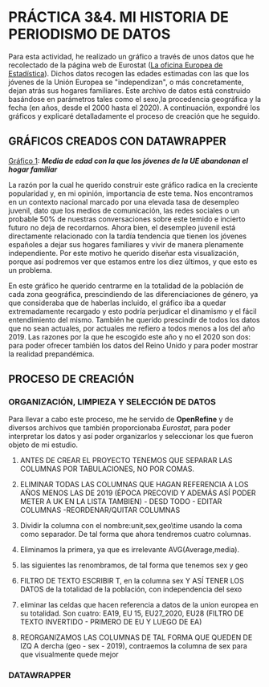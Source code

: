 # PRÁCTICA 3&4. MI HISTORIA DE PERIODISMO DE DATOS
Para esta actividad, he realizado un gráfico a través de unos datos que he recolectado de la página web de Eurostat ([La oficina Europea de Estadística](https://ec.europa.eu/eurostat)). Dichos datos recogen las edades estimadas con las que los jóvenes de la Unión Europea se "independizan", o más concretamente, dejan atrás sus hogares familiares. Este archivo de datos está construido basándose en parámetros tales como el sexo,la procedencia geográfica y la fecha (en años, desde el 2000 hasta el 2020). A continuación, expondré los gráficos y explicaré detalladamente el proceso de creación que he seguido. 
## GRÁFICOS CREADOS CON DATAWRAPPER
[Gráfico 1](https://github.com/vifuertesg/uc3m-periodismo-datos/blob/main/Img/Gra%CC%81fico%20UE.png): ***Media de edad con la que los jóvenes de la UE abandonan el hogar familiar***

La razón por la cual he querido construir este gráfico radica en la creciente popularidad y, en mi opinión, importancia de este tema. Nos encontramos en un contexto nacional marcado por una elevada tasa de desempleo juvenil, dato que los medios de comunicación, las redes sociales o un probable 50% de nuestras conversaciones sobre este temido e incierto futuro no deja de recordarnos. Ahora bien, el desempleo juvenil está directamente relacionado con la tardía tendencia que tienen los jóvenes españoles a dejar sus hogares familiares y vivir de manera plenamente independiente. Por este motivo he querido diseñar esta visualización, porque así podremos ver que estamos entre los diez últimos, y que esto es un problema. 

En este gráfico he querido centrarme en la totalidad de la población de cada zona geográfica, prescindiendo de las diferenciaciones de género, ya que consideraba que de haberlas incluido, el gráfico iba a quedar extremadamente recargado y esto podría perjudicar el dinamismo y el fácil entendimiento del mismo. También he querido prescindir de todos los datos que no sean actuales, por actuales me refiero a todos menos a los del año 2019. Las razones por la que he escogido este año y no el 2020 son dos: para poder ofrecer también los datos del Reino Unido y para poder mostrar la realidad prepandémica.

## PROCESO DE CREACIÓN
### ORGANIZACIÓN, LIMPIEZA Y SELECCIÓN DE DATOS
Para llevar a cabo este proceso, me he servido de **OpenRefine** y de diversos archivos que también proporcionaba *Eurostat*, para poder interpretar los datos y así poder organizarlos y seleccionar los que fueron objeto de mi estudio. 
1) ANTES DE CREAR EL PROYECTO TENEMOS QUE SEPARAR LAS COLUMNAS POR TABULACIONES, NO POR COMAS.
1) ELIMINAR TODAS LAS COLUMNAS QUE HAGAN REFERENCIA A LOS AÑOS MENOS LAS DE 2019 (ÉPOCA PRECOVID Y ADEMÁS ASÍ PODER METER A UK EN LA LISTA TAMBIEN) - DESD TODO - EDITAR COLUMNAS -REORDENAR/QUITAR COLUMNAS
2) Dividir la columna con el nombre:unit,sex,geo\time usando la coma como separador. De tal forma que ahora tendremos cuatro columnas.
3) Eliminamos la primera, ya que es irrelevante AVG(Average,media).
4) las siguientes las renombramos, de tal forma que tenemos sex y geo
5) FILTRO DE TEXTO ESCRIBIR T, en la columna sex Y ASÍ TENER LOS DATOS de la totalidad de la población, con independencia del sexo

7) eliminar las celdas que hacen referencia a datos de la union europea en su totalidad. Son cuatro: EA19, EU 15, EU27_2020, EU28 (FILTRO DE TEXTO INVERTIDO - PRIMERO DE EU Y LUEGO DE EA)
8) REORGANIZAMOS LAS COLUMNAS DE TAL FORMA QUE QUEDEN DE IZQ A dercha (geo - sex - 2019), contraemos la columna de sex para que visualmente quede mejor 

### DATAWRAPPER
